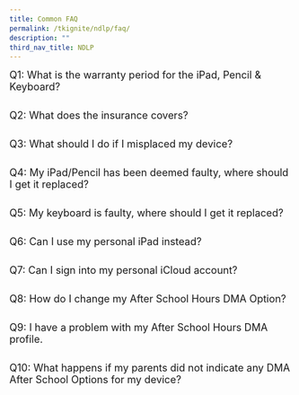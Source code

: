 ```yaml
---
title: Common FAQ
permalink: /tkignite/ndlp/faq/
description: ""
third_nav_title: NDLP
---
```

<style>
        .faq-item {
            margin-bottom: 5px;
        }

        .faq-item input {
            position: absolute;
            opacity: 0;
            z-index: -1;
        }

        .faq-item label {
            cursor: pointer;
	          font-size: 18px;
        }

        .faq-answer {
            max-height: 0;
	          font-size: 15px;
            overflow: hidden;
            transition: max-height 0.2s ease-out;
	          color: #e00d11;
        }

        .faq-item input:checked ~ .faq-answer {
            max-height: 100vh;
        }
    </style>
		
<div class="faq-item">
    <input type="checkbox" id="q1">
    <label for="q1">Q1: What is the warranty period for the iPad, Pencil &amp; Keyboard?</label>
    <p class="faq-answer">The iPad, Pencil and Keyboards comes with 3 years warranty and insurance.<br></p>
</div>
<div class="faq-item">
    <input type="checkbox" id="q2">
    <label for="q2">Q2: What does the insurance covers?</label>
    <p class="faq-answer">The insurance covers theft loss and physical damage to device and its accessories. <br></p>
</div>
<div class="faq-item">
    <input type="checkbox" id="q3">
    <label for="q3">Q3: What should I do if I misplaced my device?</label>
	<p class="faq-answer"><u>Within School Premises</u><br>Report the loss immediately to your form teacher or to the General Office.<br><u>Outside of School Premises</u><br>Report the loss to your parents immediately.<br><br><br><u>Should the device remains missing, you are advised to promptly file a police report.</u></p>
</div>
<div class="faq-item">
    <input type="checkbox" id="q4">
    <label for="q4">Q4: My iPad/Pencil has been deemed faulty, where should I get it replaced?</label>
    <p class="faq-answer">Please visit the designated Apple Stores to get your faulty device examined and, if necessary, replaced.<br><br><img src="/images/PDLP/About_ipad/FAQ/apple_stores.png" style="width:870px;height:340px;"></p>
</div>
<div class="faq-item">
    <input type="checkbox" id="q5">
    <label for="q5">Q5: My keyboard is faulty, where should I get it replaced?</label>
	<p class="faq-answer">Although the school does offer a replacement service, it can be subject to extended waiting times. For immediate replacement, we strongly recommend visiting the specified Asiapac Service Centre. Before your visit, please ensure to contact the service centre to confirm the availability of stock.<br><br>ASIAPAC TECHNOLOGY PTE. LTD.<br>
Henderson Industrial Park, <br>
 Blk 219 Henderson Road, #05-01/02/03/04,<br>
Singapore 159556<br>
 Telephone: 6270 8281</p>
</div>
<div class="faq-item">
    <input type="checkbox" id="q6">
    <label for="q6">Q6: Can I use my personal iPad instead?</label>
    <p class="faq-answer">Students are required to use iPads that have Mobile Guardian installed. Any deviation from this requirement may result in disciplinary actions. <br></p>
</div>
<div class="faq-item">
    <input type="checkbox" id="q7">
    <label for="q7">Q7: Can I sign into my personal iCloud account?</label>
    <p class="faq-answer">Yes, students are highly encouraged to do so. It offers a reliable backup solution for their devices. <br></p>
</div>
<div class="faq-item">
    <input type="checkbox" id="q8">
    <label for="q8">Q8: How do I change my After School Hours DMA Option?</label>
    <p class="faq-answer">Please pick up the DMA Options Request form from the General Office, have the form completed with your parents endorsement and return it back to the General Office. Your parents will receive notification via PG (Parent Gateway) once the changes have been implemented. <br></p>
</div>
<div class="faq-item">
    <input type="checkbox" id="q9">
    <label for="q9">Q9: I have a problem with my After School Hours DMA profile.</label>
    <p class="faq-answer">Please drop us an email at <a target="" href="mailto:tkgs@moe.edu.sg">tkgs@moe.edu.sg</a>, please include the following,<br><br>1) Student Name &amp; Class<br>2) Description of probelm<br>3) Screenshots or videos of the problem.<br></p>
</div>
<div class="faq-item">
    <input type="checkbox" id="q10">
    <label for="q10">Q10: What happens if my parents did not indicate any DMA After School Options for my device?</label>
    <p class="faq-answer">The device will be placed in Default Option, much similar to school hours profile. <br></p>
</div>
